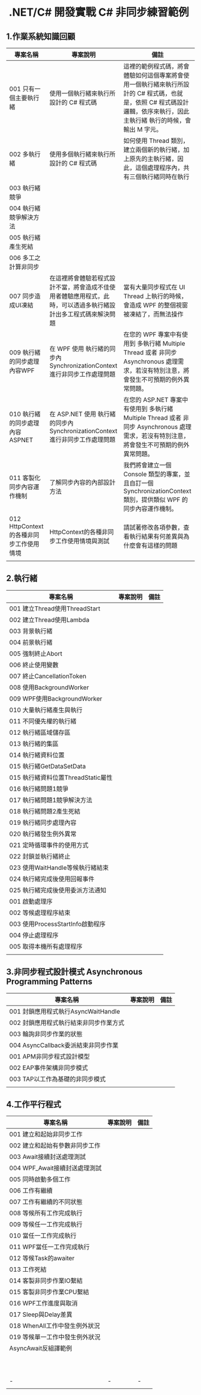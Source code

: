 #  .NET/C# 開發實戰 C# 非同步練習範例

## 1.作業系統知識回顧

|專案名稱|專案說明|備註|
|-|-|-|
|001 只有一個主要執行緒|使用一個執行緒來執行所設計的 C# 程式碼|這裡的範例程式碼，將會體驗如何這個專案將會使用一個執行緒來執行所設計的 C# 程式碼，也就是，依照 C# 程式碼設計邏輯，依序來執行，因此主執行緒 執行的時候，會輸出 M 字元。|
|002 多執行緒|使用多個執行緒來執行所設計的 C# 程式碼|如何使用 Thread 類別，建立兩個新的執行緒，加上原先的主執行緒，因此，這個處理程序內，共有三個執行緒同時在執行|
|003 執行緒競爭|||
|004 執行緒競爭解決方法|||
|005 執行緒產生死結|||
|006 多工之計算非同步|||
|007 同步造成UI凍結|在這裡將會體驗若程式設計不當，將會造成不佳使用者體驗應用程式，此時，可以透過多執行緒設計出多工程式碼來解決問題|當有大量同步程式在 UI Thread 上執行的時候，會造成 WPF 的整個視窗被凍結了，而無法操作|
|009 執行緒的同步處理內容WPF|在 WPF 使用 執行緒的同步內 SynchronizationContext 進行非同步工作處理問題|在您的 WPF 專案中有使用到 多執行緒 Multiple Thread 或者 非同步 Asynchronous 處理需求，若沒有特別注意，將會發生不可預期的例外異常問題。|
|010 執行緒的同步處理內容ASPNET|在 ASP.NET 使用 執行緒的同步內 SynchronizationContext 進行非同步工作處理問題|在您的 ASP.NET 專案中有使用到 多執行緒 Multiple Thread 或者 非同步 Asynchronous 處理需求，若沒有特別注意，將會發生不可預期的例外異常問題。|
|011 客製化同步內容運作機制|了解同步內容的內部設計方法|我們將會建立一個 Console 類型的專案，並且自訂一個 SynchronizationContext 類別，提供類似 WPF 的同步內容運作機制。|
|012 HttpContext的各種非同步工作使用情境|HttpContext的各種非同步工作使用情境與測試|請試著修改各項參數，查看執行結果有何差異與為什麼會有這樣的問題|
||||

## 2.執行緒

|專案名稱|專案說明|備註|
|-|-|-|
|001 建立Thread使用ThreadStart|||
|002 建立Thread使用Lambda|||
|003 背景執行緒|||
|004 前景執行緒|||
|005 強制終止Abort|||
|006 終止使用變數|||
|007 終止CancellationToken|||
|008 使用BackgroundWorker|||
|009 WPF使用BackgroundWorker|||
|010 大量執行緒產生與執行|||
|011 不同優先權的執行緒|||
|012 執行緒區域儲存區|||
|013 執行緒的集區|||
|014 執行緒資料位置|||
|015 執行緒GetDataSetData|||
|015 執行緒資料位置ThreadStatic屬性|||
|016 執行緒問題1競爭|||
|017 執行緒問題1競爭解決方法|||
|018 執行緒問題2產生死結|||
|019 執行緒同步處理內容|||
|020 執行緒發生例外異常|||
|021 定時循環事件的使用方式|||
|022 封鎖並執行緒終止|||
|023 使用WaitHandle等候執行緒結束|||
|024 執行緒完成後使用回報事件|||
|025 執行緒完成後使用委派方法通知|||
|001 啟動處理序|||
|002 等候處理程序結束|||
|003 使用ProcessStartInfo啟動程序|||
|004 停止處理程序|||
|005 取得本機所有處理程序|||
||||


## 3.非同步程式設計模式 Asynchronous Programming Patterns

|專案名稱|專案說明|備註|
|-|-|-|
|001 封鎖應用程式執行AsyncWaitHandle|||
|002 封鎖應用程式執行結束非同步作業方式|||
|003 輪詢非同步作業的狀態|||
|004 AsyncCallback委派結束非同步作業|||
|001 APM非同步程式設計模型|||
|002 EAP事件架構非同步模式|||
|003 TAP以工作為基礎的非同步模式|||
||||


## 4.工作平行程式

|專案名稱|專案說明|備註|
|-|-|-|
|001 建立和起始非同步工作|||
|002 建立和起始有參數非同步工作|||
|003 Await接續封送處理測試|||
|004 WPF_Await接續封送處理測試|||
|005 同時啟動多個工作|||
|006 工作有繼續|||
|007 工作有繼續的不同狀態|||
|008 等候所有工作完成執行|||
|009 等候任一工作完成執行|||
|010 當任一工作完成執行|||
|011 WPF當任一工作完成執行|||
|012 等候Task的awaiter|||
|013 工作死結|||
|014 客製非同步作業IO繫結|||
|015 客製非同步作業CPU繫結|||
|016 WPF工作進度與取消|||
|017 Sleep與Delay差異|||
|018 WhenAll工作中發生例外狀況|||
|019 等候單一工作中發生例外狀況|||
|AsyncAwait反組譯範例|||
||||
||||
||||
||||
||||
||||
||||
||||
||||
||||
|-|-|-|
||||


